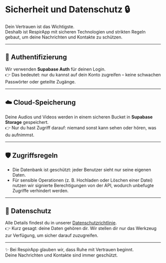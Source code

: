 # Sicherheit und Datenschutz 🔒

Dein Vertrauen ist das Wichtigste.  
Deshalb ist RespirApp mit sicheren Technologien und strikten Regeln gebaut, um deine Nachrichten und Kontakte zu schützen.

---

## 🔑 Authentifizierung
Wir verwenden **Supabase Auth** für deinen Login.  
👉 Das bedeutet: nur du kannst auf dein Konto zugreifen – keine schwachen Passwörter oder geteilte Zugänge.

---

## ☁️ Cloud-Speicherung
Deine Audios und Videos werden in einem sicheren Bucket in **Supabase Storage** gespeichert.  
👉 Nur du hast Zugriff darauf: niemand sonst kann sehen oder hören, was du aufnimmst.

---

## 🛡️ Zugriffsregeln
- Die Datenbank ist geschützt: jeder Benutzer sieht nur seine eigenen Daten.  
- Für sensible Operationen (z. B. Hochladen oder Löschen einer Datei) nutzen wir signierte Berechtigungen von der API, wodurch unbefugte Zugriffe verhindert werden.

---

## 🤝 Datenschutz
Alle Details findest du in unserer [Datenschutzrichtlinie](legal/privacidad.md).  
👉 Kurz gesagt: deine Daten gehören dir. Wir stellen dir nur das Werkzeug zur Verfügung, um sicher darauf zuzugreifen.

---

✨ Bei RespirApp glauben wir, dass Ruhe mit Vertrauen beginnt.  
Deine Nachrichten und Kontakte sind immer geschützt.
